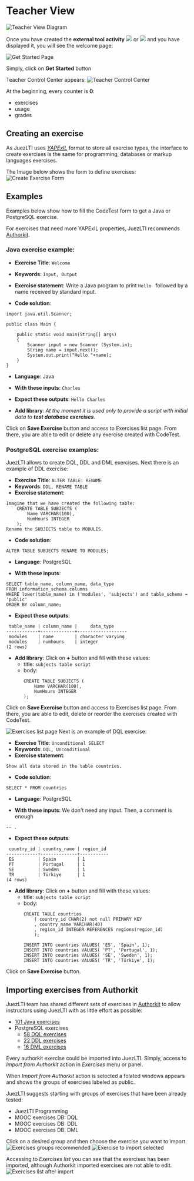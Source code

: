 # Teacher View

![Teacher View Diagram](../docs/img/teacherView/teacherViewUsageDiagram.png)

Once you have created the **external tool activity** ![](../docs/img/gettingCredentials/externalTool2.png) or ![](../docs/img/gettingCredentials/externalTool.png) and you have displayed it, you will see the welcome page:

![Get Started Page](../docs/img/teacherView/getStartedPage.png)

Simply, click on **Get Started** button

Teacher Control Center appears:
![Teacher Control Center](../docs/img/teacherView/teacherViewControlCenter.png)

At the beginning, every counter is **0**:
- exercises
- usage
- grades 

## Creating an exercise

As JuezLTI uses [_YAPExIL_](https://raw.githubusercontent.com/FGPE-Erasmus/format-specifications/master/schemas/yapexil.schema.json) format to store all exercise types, the interface to create exercises is the same for programming, databases or markup languages exercises.

The Image below shows the form to define exercises:
![Create Exercise Form](../docs/img/teacherView/teacherViewCreateExerciseForm.png)

## Examples
Examples below show how to fill the CodeTest form to get a Java or PostgreSQL exercise.

For exercises that need more YAPExIL properties, JuezLTI recommends [Authorkit](https://python.usz.edu.pl/authorkit/ui/dashboard). 
### Java exercise example:
- **Exercise Title**: `Welcome`
- **Keywords**: `Input, Output`
- **Exercise statement**: Write a Java program to print `Hello ` followed by a name received by standard input.

- **Code solution**: 
```
import java.util.Scanner;

public class Main {

    public static void main(String[] args)
    {
        Scanner input = new Scanner (System.in);
        String name = input.next();
        System.out.print("Hello "+name);
    }
}
```

- **Language**: Java

- **With these inputs**: `Charles`

- **Expect these outputs**: `Hello Charles`

- **Add library**: _At the moment it is used only to provide a script with initial data to **test database exercises**_.

Click on **Save Exercise** button and access to Exercises list page. From there, you are able to edit or delete any exercise created with CodeTest.

### PostgreSQL exercise examples:

JuezLTI allows to create DQL, DDL and DML exercises. Next there is an example of DDL exercise:
- **Exercise Title**: `ALTER TABLE: RENAME`
- **Keywords**: `DDL, RENAME TABLE`
- **Exercise statement**: 
```
Imagine that we have created the following table:
    CREATE TABLE SUBJECTS (
        Name VARCHAR(100),
        NumHours INTEGER
    );
Rename the SUBJECTS table to MODULES.
```

- **Code solution**: 
```
ALTER TABLE SUBJECTS RENAME TO MODULES;
```

- **Language**: PostgreSQL

- **With these inputs**: 
```
SELECT table_name, column_name, data_type
FROM information_schema.columns
WHERE lower(table_name) in ('modules', 'subjects') and table_schema = 'public'
ORDER BY column_name;
```

- **Expect these outputs**:
```
 table_name | column_name |     data_type     
------------+-------------+-------------------
 modules    | name        | character varying
 modules    | numhours    | integer
(2 rows)
```

- **Add library**: Click on **+** button and fill with these values:
  - title: `subjects table script`
  - body:
    ```
    CREATE TABLE SUBJECTS (
        Name VARCHAR(100),
        NumHours INTEGER
    );
    ```

Click on **Save Exercise** button and access to Exercises list page. From there, you are able to edit, delete or reorder the exercises created with CodeTest.

![Exercises list page](../docs/img/teacherView/exercisesList.png)
Next is an example of DQL exercise:
- **Exercise Title**: `Unconditional SELECT`
- **Keywords**: `DQL, Unconditional`
- **Exercise statement**: 
```
Show all data stored in the table countries.
```
- **Code solution**: 
```
SELECT * FROM countries
```

- **Language**: PostgreSQL

- **With these inputs**:
We don't need any input. Then, a comment is enough
```
-- .
```

- **Expect these outputs**:
```
 country_id | country_name | region_id 
------------+--------------+-----------
 ES         | Spain        | 1
 PT         | Portugal     | 1
 SE         | Sweden       | 1
 TR         | Türkiye      | 1
(4 rows)
```

- **Add library**: Click on **+** button and fill with these values:
  - title: `subjects table script`
  - body:
    ```
    CREATE TABLE countries 
        ( country_id CHAR(2) not null PRIMARY KEY       
        , country_name VARCHAR(40) 
        , region_id INTEGER REFERENCES regions(region_id)
        ); 

    INSERT INTO countries VALUES( 'ES', 'Spain', 1);
    INSERT INTO countries VALUES( 'PT', 'Portugal', 1);
    INSERT INTO countries VALUES( 'SE', 'Sweden', 1);
    INSERT INTO countries VALUES( 'TR', 'Türkiye', 1);
    ```

Click on **Save Exercise** button.
## Importing exercises from Authorkit

JuezLTI team has shared different sets of exercises in [Authorkit](https://python.usz.edu.pl/authorkit/ui/dashboard) to allow instructors using JuezLTI with as little effort as possible:
- [101 Java exercises](https://python.usz.edu.pl/authorkit/ui/projects/7f1dc980-a4ed-4c94-9488-e3db1f36c7e1/exercises)
- PostgreSQL exercises
  - [58 DQL exercises](https://python.usz.edu.pl/authorkit/ui/projects/3b71a2f0-e295-4a95-988d-bd6aa9b73ca8/exercises)
  - [22 DDL exercises](https://python.usz.edu.pl/authorkit/ui/projects/4f0281e5-2543-49a9-b0e5-83324553a579/exercises)
  - [16 DML exercises](https://python.usz.edu.pl/authorkit/ui/projects/83a38e8c-e4c4-45d3-b1a6-ec7509c433d5/exercises)

Every authorkit exercise could be imported into JuezLTI. Simply, access to _Import from Authorkit_ action in _Exercises_ menu or panel.

When _Import from Authorkit_ action is selected a folated windows appears and shows the groups of exercises labeled as public.

JuezLTI suggests starting with groups of exercises that have been already tested:
- JuezLTI Programming
- MOOC exercises DB: DQL
- MOOC exercises DB: DDL
- MOOC exercises DB: DML

Click on a desired group and then choose the exercise you want to import.
![Exercises groups recommended](../docs/img/teacherView/exercisesGroupsRecommended.png)
![Exercise to import selected](../docs/img/teacherView/exerciseSelected.png)

Accessing to _Exercises list_ you can see that the exercises has been imported, although Authorkit imported exercises are not able to edit.
![Exercises list after import](../docs/img/teacherView/exercisesListAfterImport.png)

